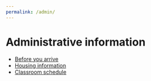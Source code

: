 ```yaml
---
permalink: /admin/
---
```

# Administrative information

* [Before you arrive](../before_you_arrive.md)
* [Housing information](housing.md)
* [Classroom schedule](room_schedule.md)
